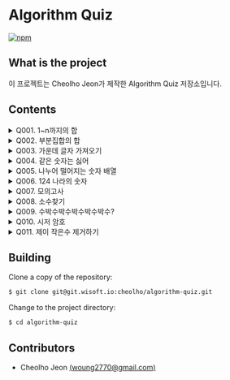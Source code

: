 # Algorithm Quiz
[![npm](https://img.shields.io/badge/version-2018.50-brightgreen.svg)]()

## What is the project
이 프로젝트는 Cheolho Jeon가 제작한 Algorithm Quiz 저장소입니다.

## Contents

<details>
<summary>Q001. 1~n까지의 합</summary><br/>

한 정수 n을 입력 받아서 '1~n'까지의 합을 구하여 출력하시오. (수행 시간 출력)<br/>
단, 입력 방법은 구현하지 않아도 되며, 입력 값을 변수를 선언하여 사용해도 됩니다.<br/>
<br/>
1. Recursion<br/>
2. Repetition<br/>
<br/>
입력: 정수 n(2 ≤ n ≤ 10,000)이 첫 번째 줄에 입력됩니다.<br/>
출력: 1 ~ n까지의 합을 정수로 출력하시오.<br/>
<br/>
입력: 10<br/>
결과(Recursion): 55<br/>
결과(Repetition): 55<br/>
<br/>
</details>

<details>
<summary>Q002. 부분집합의 합</summary>
<h3>문제</h3>
N개의 정수로 이루어진 집합이 있을때, 이 집합의 공집합이 아닌 부분집합 중에서 그 집합의 원소를 다 더한 값이 S가 되는 경우의 수를 구하는 프로그램을 작성하시오.

<h3>입력</h3>
첫째 줄에 정수의 개수를 나타내는 N과 정수 S가 주어진다(1<=N<=20, |S|<=1,000,000). 둘째 줄에 N개의 정수가 빈 칸을 사이에 두고 주어진다. 주어지는 정수의 절대값은 100,000을 넘지 않는다. 같은 수가 여러번 주어질 수도 있다.

<h3>출력</h3>
첫째 줄에 합이 S가 되는 부분집합의 개수를 출력한다.

<h3>Example</h3>
<img src=https://user-images.githubusercontent.com/42791260/46407323-8902c400-c749-11e8-8c1d-5160063b989d.png>
</details>

<details>
<summary>Q003. 가운데 글자 가져오기</summary>
<h3>문제</h3>
단어 s의 가운데 글자를 반환하는 함수, solution을 만들어 보세요. 단어의 길이가 짝수라면 가운데 두글자를 반환하면 됩니다.

<h3>제한사항</h3>
s는 길이가 1 이상, 100이하인 스트링입니다.

<h3>입출력 예</h3>
<img src=https://user-images.githubusercontent.com/42791260/49803807-37536700-fd94-11e8-9b53-8399cc75e1d9.png width="20%">
</details>

<details>
<summary>Q004. 같은 숫자는 싫어</summary>
<h3>문제 설명</h3>
배열 arr가 주어집니다. 배열 arr의 각 원소는 숫자 0부터 9까지로 이루어져 있습니다.<br/>
이때, 배열 arr에서 연속적으로 나타나는 숫자는 하나만 남기고 전부 제거하려고 합니다.<br/>
배열 arr에서 제거 되고 남은 수들을 return 하는 solution 함수를 완성해 주세요.<br/>
단, 제거된 후 남은 수들을 반환할 때는 배열 arr의 원소들의 순서를 유지해야 합니다.<br/>
예를들면<br/>
arr = [1, 1, 3, 3, 0, 1, 1] 이면 [1, 3, 0, 1] 을 return 합니다.<br/>
arr = [4, 4, 4, 3, 3] 이면 [4, 3] 을 return 합니다.<br/>
배열 arr에서 연속적으로 나타나는 숫자는 제거하고 남은 수들을 return 하는 solution 함수를 완성해 주세요.<br/>

<h3>제한사항</h3>
배열 arr의 크기 : 1,000,000 이하의 자연수
배열 arr의 원소의 크기 : 0보다 크거나 같고 9보다 작거나 같은 정수

<h3>입출력 예</h3>
<img src=https://user-images.githubusercontent.com/42791260/49941349-91cffd00-ff25-11e8-9df4-d92ac3fa12ee.png width="20%">
</details>

<details>
<summary>Q005. 나누어 떨어지는 숫자 배열</summary>
<h3>문제 설명</h3>
array의 각 element 중 divisor로 나누어 떨어지는 값을 오름차순으로 정렬한 배열을 반환하는 함수, solution을 작성해주세요.<br/>
divisor로 나누어 떨어지는 element가 하나도 없다면 배열에 -1을 담아 반환하세요.<br/>

<h3>제한사항</h3>
arr은 자연수를 담은 배열입니다.<br/>
정수 i, j에 대해 i ≠ j 이면 arr[i] ≠ arr[j] 입니다.<br/>
divisor는 자연수입니다.<br/>
array는 길이 1 이상인 배열입니다.<br/>

<h3>입출력 예</h3>
<img src=https://user-images.githubusercontent.com/42791260/49986930-f1c1b480-ffb4-11e8-9b9a-b9e614709143.png width="20%">

<h3>입출력 예 설명</h3>
입출력 예#1<br/>
arr의 원소 중 5로 나누어 떨어지는 원소는 5와 10입니다. 따라서 [5, 10]을 리턴합니다.<br/>
<br/>
입출력 예#2<br/>
arr의 모든 원소는 1으로 나누어 떨어집니다. 원소를 오름차순으로 정렬해 [1, 2, 3, 36]을 리턴합니다.<br/>
<br/>
입출력 예#3<br/>
3, 2, 6은 10으로 나누어 떨어지지 않습니다. 나누어 떨어지는 원소가 없으므로 [-1]을 리턴합니다.<br/>
</details>

<details>
<summary>Q006. 124 나라의 숫자</summary>
<h3>문제 설명</h3>
124 나라가 있습니다. 124 나라에서는 10진법이 아닌 다음과 같은 자신들만의 규칙으로 수를 표현합니다.<br/>
<br/>
1. 124 나라에는 자연수만 존재합니다.<br/>
2. 124 나라에는 모든 수를 표현할 때 1, 2, 4만 사용합니다.<br/>
<br/>
예를 들어서 124 나라에서 사용하는 숫자는 다음과 같이 변환됩니다.<br/>
<br/>
<img src=https://user-images.githubusercontent.com/42791260/50152004-c832c100-0305-11e9-9c8e-0892aea2a973.png width="25%">
<br/>
자연수 n이 매개변수로 주어질 때, n을 124 나라에서 사용하는 숫자로 바꾼 값을 return 하도록 solution 함수를 완성해 주세요.

<h3>제한사항</h3>
n은 500,000,000이하의 자연수 입니다.<br/>

<h3>입출력 예</h3>
<img src=https://user-images.githubusercontent.com/42791260/50152105-1647c480-0306-11e9-9efb-22f9c6de76bf.png width="10%">
</details>

<details>
<summary>Q007. 모의고사</summary>
<h3>문제 설명</h3>
수포자는 수학을 포기한 사람의 준말입니다. 수포자 삼인방은 모의고사에 수학 문제를 전부 찍으려 합니다. 수포자는 1번 문제부터 마지막 문제까지 다음과 같이 찍습니다.<br/>
<br/>
1번 수포자가 찍는 방식: 1, 2, 3, 4, 5, 1, 2, 3, 4, 5, ...<br/>
2번 수포자가 찍는 방식: 2, 1, 2, 3, 2, 4, 2, 5, 2, 1, 2, 3, 2, 4, 2, 5, ...<br/>
3번 수포자가 찍는 방식: 3, 3, 1, 1, 2, 2, 4, 4, 5, 5, 3, 3, 1, 1, 2, 2, 4, 4, 5, 5, ...<br/>
<br/>
1번 문제부터 마지막 문제까지의 정답이 순서대로 들은 배열 answers가 주어졌을 때, 가장 많은 문제를 맞힌 사람이 누구인지 배열에 담아 return 하도록 solution 함수를 작성해주세요.<br/>

<h3>제한사항</h3>
1.시험은 최대 10,000 문제로 구성되어있습니다.<br/>
2.문제의 정답은 1, 2, 3, 4, 5중 하나입니다.<br/>
3.가장 높은 점수를 받은 사람이 여럿일 경우, return하는 값을 오름차순 정렬해주세요.<br/>

<h3>입출력 예</h3>
<img src=https://user-images.githubusercontent.com/42791260/51067476-0e094d80-1656-11e9-86c1-7c665b9eb676.png width="10%">

</details>

<details>
<summary>Q008. 소수찾기</summary>
<h3>문제 설명</h3>
1부터 입력받은 숫자 n 사이에 있는 소수의 개수를 반환하는 함수, solution을 만들어 보세요.<br/>
<br/>
소수는 1과 자기 자신으로만 나누어지는 수를 의미합니다.<br/>
(1은 소수가 아닙니다.)<br/>
<h3>제한사항</h3>
n은 2이상 1000000이하의 자연수입니다.<br/>

<h3>입출력 예</h3>
<img src=https://user-images.githubusercontent.com/42791260/51602608-c71b3200-1f4a-11e9-8cd0-9ac7fee5cc3c.png width="10%">

</details>

<details>
<summary>Q009. 수박수박수박수박수박수?</summary>
<h3>문제 설명</h3>
길이가 n이고, 수박수박수박수....와 같은 패턴을 유지하는 문자열을 리턴하는 함수, solution을 완성하세요.<br/>
예를들어 n이 4이면 수박수박을 리턴하고 3이라면 수박수를 리턴하면 됩니다.<br/>
<br/>
<h3>제한사항</h3>
n은 길이 10,000이하인 자연수입니다.<br/>

<h3>입출력 예</h3>
<img src=https://user-images.githubusercontent.com/42791260/51607988-9098e380-1f59-11e9-82fc-48203e313b66.png width="10%">

</details>
<details>
<summary>Q010. 시저 암호</summary>
<h3>문제 설명</h3>
어떤 문장의 각 알파벳을 일정한 거리만큼 밀어서 다른 알파벳으로 바꾸는 암호화 방식을 시저 암호라고 합니다.<br/>
예를 들어 AB는 1만큼 밀면 BC가 되고, 3만큼 밀면 DE가 됩니다. z는 1만큼 밀면 a가 됩니다.<br/>
문자열 s와 거리 n을 입력받아 s를 n만큼 민 암호문을 만드는 함수, solution을 완성해 보세요.<br/>
<br/>
<h3>제한사항</h3>

- 공백은 아무리 밀어도 공백입니다.
- s는 알파벳 소문자, 대문자, 공백으로만 이루어져 있습니다.
- s의 길이는 8000이하입니다.
- n은 1 이상, 25이하인 자연수입니다.

<br/>
<h3>입출력 예</h3>

<img src=https://user-images.githubusercontent.com/42791260/62760895-22180f00-bac0-11e9-8eea-6923dd877e35.png width="20%">

</details>
<details>
<summary>Q011. 제이 작은수 제거하기</summary>
<h3>문제 설명</h3>
정수를 저장한 배열, arr 에서 가장 작은 수를 제거한 배열을 리턴하는 함수, solution을 완성해주세요. 단, 리턴하려는 배열이 빈 배열인 경우엔 배열에 -1을 채워 리턴하세요. 예를들어 arr이 [4,3,2,1]인 경우는 [4,3,2]를 리턴 하고, [10]면 [-1]을 리턴 합니다.
<br/>
<h3>제한사항</h3>

- arr은 길이 1 이상인 배열입니다.
- 인덱스 i, j에 대해 i ≠ j이면 arr[i] ≠ arr[j] 입니다.

<br/>
<h3>입출력 예</h3>

<img src=https://user-images.githubusercontent.com/42791260/69258425-e7b22800-0bff-11ea-978b-9200d706b430.png width="20%">

</details>

## Building
Clone a copy of the repository:
```bash
$ git clone git@git.wisoft.io:cheolho/algorithm-quiz.git
```

Change to the project directory:
```bash
$ cd algorithm-quiz
```

## Contributors
* Cheolho Jeon [(woung2770@gmail.com)](woung2770@gmail.com)
